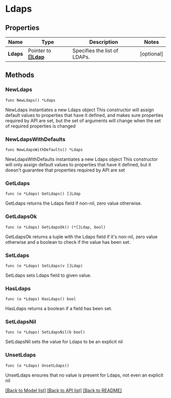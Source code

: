 # Ldaps

## Properties

Name | Type | Description | Notes
------------ | ------------- | ------------- | -------------
**Ldaps** | Pointer to [**[]Ldap**](Ldap.md) | Specifies the list of LDAPs. | [optional] 

## Methods

### NewLdaps

`func NewLdaps() *Ldaps`

NewLdaps instantiates a new Ldaps object
This constructor will assign default values to properties that have it defined,
and makes sure properties required by API are set, but the set of arguments
will change when the set of required properties is changed

### NewLdapsWithDefaults

`func NewLdapsWithDefaults() *Ldaps`

NewLdapsWithDefaults instantiates a new Ldaps object
This constructor will only assign default values to properties that have it defined,
but it doesn't guarantee that properties required by API are set

### GetLdaps

`func (o *Ldaps) GetLdaps() []Ldap`

GetLdaps returns the Ldaps field if non-nil, zero value otherwise.

### GetLdapsOk

`func (o *Ldaps) GetLdapsOk() (*[]Ldap, bool)`

GetLdapsOk returns a tuple with the Ldaps field if it's non-nil, zero value otherwise
and a boolean to check if the value has been set.

### SetLdaps

`func (o *Ldaps) SetLdaps(v []Ldap)`

SetLdaps sets Ldaps field to given value.

### HasLdaps

`func (o *Ldaps) HasLdaps() bool`

HasLdaps returns a boolean if a field has been set.

### SetLdapsNil

`func (o *Ldaps) SetLdapsNil(b bool)`

 SetLdapsNil sets the value for Ldaps to be an explicit nil

### UnsetLdaps
`func (o *Ldaps) UnsetLdaps()`

UnsetLdaps ensures that no value is present for Ldaps, not even an explicit nil

[[Back to Model list]](../README.md#documentation-for-models) [[Back to API list]](../README.md#documentation-for-api-endpoints) [[Back to README]](../README.md)



